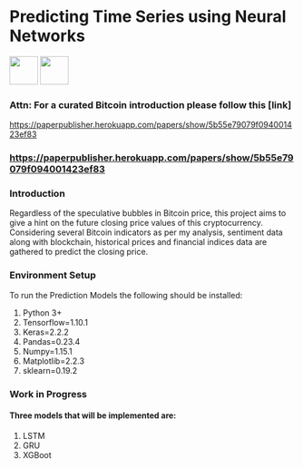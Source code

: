 # Predicting Time Series using Neural Networks
<div float="left">
  <img src="https://www.tensorflow.org/images/tf_logo_transp.png" height="50" >
  <img src="https://s3.amazonaws.com/keras.io/img/keras-logo-2018-large-1200.png" height="50">
</div>
<div float="right">

</div>

### Attn: For a curated Bitcoin introduction please follow this [link]
https://paperpublisher.herokuapp.com/papers/show/5b55e79079f094001423ef83 

### https://paperpublisher.herokuapp.com/papers/show/5b55e79079f094001423ef83

### Introduction
Regardless of the speculative bubbles in Bitcoin price, this project aims to give a hint on the future closing price values of this cryptocurrency. 
Considering several Bitcoin indicators as per my analysis, sentiment data along with blockchain, historical prices and financial indices data are gathered to predict the closing price. 


### Environment Setup
To run the Prediction Models the following should be installed:

1. Python 3+
2. Tensorflow=1.10.1
3. Keras=2.2.2
4. Pandas=0.23.4
5. Numpy=1.15.1
6. Matplotlib=2.2.3
7. sklearn=0.19.2

### Work in Progress
#### Three models that will be implemented are:
1. LSTM
2. GRU
3. XGBoot

